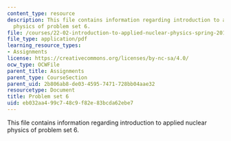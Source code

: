 ```yaml
---
content_type: resource
description: This file contains information regarding introduction to applied nuclear
  physics of problem set 6.
file: /courses/22-02-introduction-to-applied-nuclear-physics-spring-2012/eb032aa499c748c9f82e83bcda62ebe7_MIT22_02S12_pset6.pdf
file_type: application/pdf
learning_resource_types:
- Assignments
license: https://creativecommons.org/licenses/by-nc-sa/4.0/
ocw_type: OCWFile
parent_title: Assignments
parent_type: CourseSection
parent_uid: 2b806ab8-de03-4595-7471-728bb04aae32
resourcetype: Document
title: Problem set 6
uid: eb032aa4-99c7-48c9-f82e-83bcda62ebe7
---
```

This file contains information regarding introduction to applied nuclear physics of problem set 6.